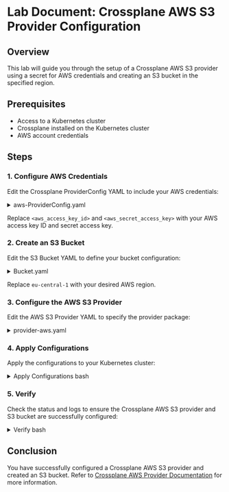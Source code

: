 # Lab Document: Crossplane AWS S3 Provider Configuration

## Overview

This lab will guide you through the setup of a Crossplane AWS S3 provider using a secret for AWS credentials and creating an S3 bucket in the specified region.

## Prerequisites

-   Access to a Kubernetes cluster
-   Crossplane installed on the Kubernetes cluster
-   AWS account credentials

## Steps

### 1. Configure AWS Credentials

Edit the Crossplane ProviderConfig YAML to include your AWS credentials:

<details>
  <summary>aws-ProviderConfig.yaml</summary>

```yaml
`apiVersion: aws.upbound.io/v1beta1
kind: ProviderConfig
metadata:
  name: default
spec:
  credentials:
    source: Secret
    secretRef:
      namespace: crossplane-system
      name: aws-secret
      key: creds` 
```

</details>

Replace `<aws_access_key_id>` and `<aws_secret_access_key>` with your AWS access key ID and secret access key.

### 2. Create an S3 Bucket

Edit the S3 Bucket YAML to define your bucket configuration:

<details>
  <summary>Bucket.yaml</summary>

```yaml
apiVersion: s3.aws.upbound.io/v1beta1
kind: Bucket
metadata:
  name: crossplane-bucket-e017b4c8
spec:
  forProvider:
    region: eu-central-1
  providerConfigRef:
    name: default` 
```
</details>

Replace `eu-central-1` with your desired AWS region.

### 3. Configure the AWS S3 Provider

Edit the AWS S3 Provider YAML to specify the provider package:



<details>
  <summary>provider-aws.yaml</summary>


```yaml
apiVersion: pkg.crossplane.io/v1
kind: Provider
metadata:
  name: provider-aws-s3
spec:
  package: xpkg.upbound.io/upbound/provider-aws-s3:v0.37.0` 
```

</details>

### 4. Apply Configurations

Apply the configurations to your Kubernetes cluster:


<details>
  <summary>Apply Configurations bash</summary>

```bash
kubectl apply -f aws-credentials.yaml kubectl apply -f s3-bucket.yaml kubectl apply -f aws-s3-provider.yaml
```

</details>

### 5. Verify

Check the status and logs to ensure the Crossplane AWS S3 provider and S3 bucket are successfully configured:
<details>
  <summary>Verify bash</summary>

```bash
kubectl get provider,config,bucket
kubectl logs -l app=provider-aws-s3-controller -n crossplane-system` 
```
</details>

## Conclusion

You have successfully configured a Crossplane AWS S3 provider and created an S3 bucket. Refer to [Crossplane AWS Provider Documentation](https://docs.crossplane.io/v1.13/getting-started/provider-aws/) for more information.